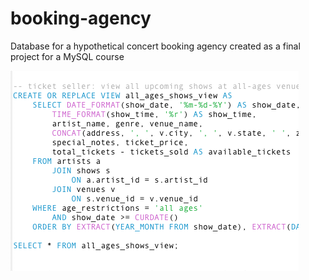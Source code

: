 # booking-agency
Database for a hypothetical concert booking agency created as a final project for a MySQL course

![Screenshot of MySQL code](mysql461.png)
